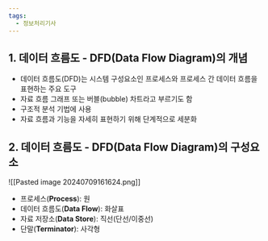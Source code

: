 ```yaml
---
tags:
  - 정보처리기사
---
```

## **1. 데이터 흐름도 - DFD(Data Flow Diagram)의 개념**

- 데이터 흐름도(DFD)는 시스템 구성요소인 프로세스와 프로세스 간 데이터 흐름을 표현하는 주요 도구
- 자료 흐름 그래프 또는 버블(bubble) 차트라고 부르기도 함
- 구조적 분석 기법에 사용
- 자료 흐름과 기능을 자세히 표현하기 위해 단계적으로 세분화

## **2. 데이터 흐름도 - DFD(Data Flow Diagram)의 구성요소**

![[Pasted image 20240709161624.png]]

- 프로세스(**Process**): 원
- 데이터 흐름도(**Data Flow**): 화살표
- 자료 저장소(**Data Store**): 직선(단선/이중선)
- 단말(**Terminator**): 사각형